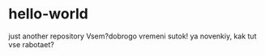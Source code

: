 # hello-world
just another repository
Vsem?dobrogo vremeni sutok!
ya novenkiy, kak tut vse rabotaet?
